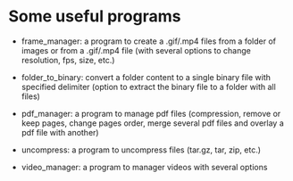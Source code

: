 # Some useful programs

- frame_manager: a program to create a .gif/.mp4 files from a folder of images or from a .gif/.mp4 file (with several options to change resolution, fps, size, etc.)

- folder_to_binary: convert a folder content to a single binary file with specified delimiter (option to extract the binary file to a folder with all files)
 
- pdf_manager: a program to manage pdf files (compression, remove or keep pages, change pages order, merge several pdf files and overlay a pdf file with another)

- uncompress: a program to uncompress files (tar.gz, tar, zip, etc.)

- video_manager: a program to manager videos with several options
